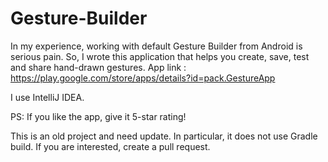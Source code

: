 # Gesture-Builder

In my experience, working with default Gesture Builder from Android is serious pain.
So, I wrote this application that helps you create, save, test and share hand-drawn gestures.
App link : https://play.google.com/store/apps/details?id=pack.GestureApp

I use IntelliJ IDEA.

PS: If you like the app, give it 5-star rating!

***<Update>***

This is an old project and need update.
In particular, it does not use Gradle build. If you are interested, create a pull request.

***</Update>***

